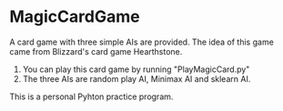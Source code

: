 # MagicCardGame

A card game with three simple AIs are provided.
The idea of this game came from Blizzard's card game Hearthstone.
1. You can play this card game by running "PlayMagicCard.py"
2. The three AIs are random play AI, Minimax AI and sklearn AI.

This is a personal Pyhton practice program.
